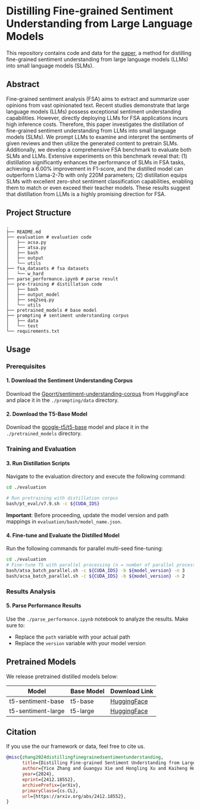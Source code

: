 # Distilling Fine-grained Sentiment Understanding from Large Language Models

This repository contains code and data for the [paper](https://arxiv.org/abs/2412.18552), a method for distilling fine-grained sentiment understanding from large language models (LLMs) into small language models (SLMs).

## Abstract

Fine-grained sentiment analysis (FSA) aims to extract and summarize user opinions from vast opinionated text. Recent studies demonstrate that large language models (LLMs) possess exceptional sentiment understanding capabilities. However, directly deploying LLMs for FSA applications incurs high inference costs. Therefore, this paper investigates the distillation of fine-grained sentiment understanding from LLMs into small language models (SLMs). We prompt LLMs to examine and interpret the sentiments of given reviews and then utilize the generated content to pretrain SLMs. Additionally, we develop a comprehensive FSA benchmark to evaluate both SLMs and LLMs. Extensive experiments on this benchmark reveal that: (1) distillation significantly enhances the performance of SLMs in FSA tasks, achieving a 6.00% improvement in F1-score, and the distilled model can outperform Llama-2-7b with only 220M parameters; (2) distillation equips SLMs with excellent zero-shot sentiment classification capabilities, enabling them to match or even exceed their teacher models. These results suggest that distillation from LLMs is a highly promising direction for FSA.

## Project Structure

```
.
├── README.md
├── evaluation # evaluation code
│   ├── acsa.py
│   ├── atsa.py
│   ├── bash
│   ├── output
│   └── utils
├── fsa_datasets # fsa datasets
│   └── w_hard
├── parse_performance.ipynb # parse result
├── pre-training # distillation code
│   ├── bash
│   ├── output_model
│   ├── seq2seq.py
│   └── utils
├── pretrained_models # base model
├── prompting # sentiment understanding corpus
│   ├── data
│   └── test
└── requirements.txt 
```

## Usage

### Prerequisites

#### 1. Download the Sentiment Understanding Corpus

Download the [Gporrt/sentiment-understanding-corpus](https://huggingface.co/datasets/Gporrt/sentiment-understanding-corpus) from HuggingFace and place it in the `./prompting/data` directory.

#### 2. Download the T5-Base Model

Download the [google-t5/t5-base](https://huggingface.co/google-t5/t5-base) model and place it in the `./pretrained_models` directory.

### Training and Evaluation

#### 3. Run Distillation Scripts

Navigate to the evaluation directory and execute the following command:

```bash
cd ./evaluation

# Run pretraining with distillation corpus
bash/pt_eval/v7.9.sh -c ${CUDA_IDS}
```

**Important**: Before proceeding, update the model version and path mappings in `evaluation/bash/model_name.json`.

#### 4. Fine-tune and Evaluate the Distilled Model

Run the following commands for parallel multi-seed fine-tuning:

```bash
cd ./evaluation
# Fine-tune T5 with parallel processing (n = number of parallel processes)
bash/atsa_batch_parallel.sh -c ${CUDA_IDS} -b ${model_version} -n 3
bash/acsa_batch_parallel.sh -c ${CUDA_IDS} -b ${model_version} -n 2
```

### Results Analysis

#### 5. Parse Performance Results

Use the `./parse_performance.ipynb` notebook to analyze the results. Make sure to:

* Replace the `path` variable with your actual path
* Replace the `version` variable with your model version

## Pretrained Models

We release pretrained distilled models below:

| Model              | Base Model | Download Link                                                       |
| ------------------ | ---------- | ------------------------------------------------------------------- |
| t5-sentiment-base  | t5-base    | [HuggingFace](https://huggingface.co/zhang-yice/t5-sentiment-base)  |
| t5-sentiment-large | t5-large   | [HuggingFace](https://huggingface.co/zhang-yice/t5-sentiment-large) |

## Citation

If you use the our framework or data, feel free to cite us.

```bibtex
@misc{zhang2024distillingfinegrainedsentimentunderstanding, 
      title={Distilling Fine-grained Sentiment Understanding from Large Language Models}, 
      author={Yice Zhang and Guangyu Xie and Hongling Xu and Kaiheng Hou and Jianzhu Bao and Qianlong Wang and Shiwei Chen and Ruifeng Xu}, 
      year={2024}, 
      eprint={2412.18552}, 
      archivePrefix={arXiv}, 
      primaryClass={cs.CL}, 
      url={https://arxiv.org/abs/2412.18552}, 
}
```